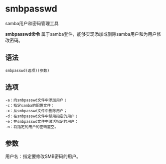 smbpasswd
===

samba用户和密码管理工具


**smbpasswd命令** 属于samba套件，能够实现添加或删除samba用户和为用户修改密码。

##  语法

```
smbpasswd(选项)(参数)
```

##  选项

```
-a：向smbpasswd文件中添加用户；
-c：指定samba的配置文件；
-x：从smbpasswd文件中删除用户；
-d：在smbpasswd文件中禁用指定的用户；
-e：在smbpasswd文件中激活指定的用户；
-n：将指定的用户的密码置空。
```

##  参数

用户名：指定要修改SMB密码的用户。


